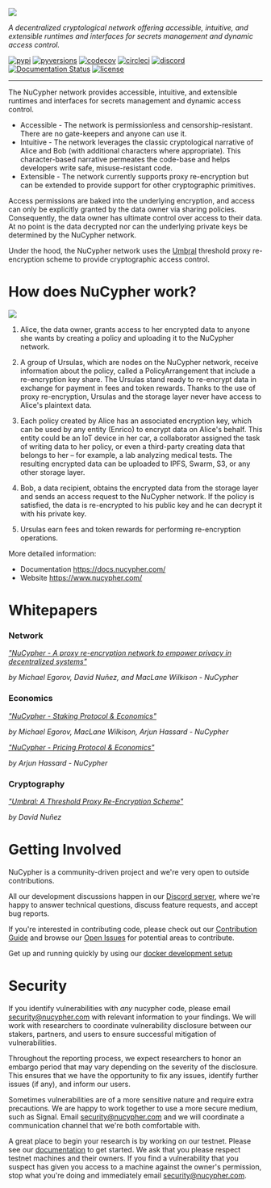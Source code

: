 ![](./docs/source/.static/img/nucypher.png)

*A decentralized cryptological network offering accessible, intuitive, and extensible runtimes and interfaces for secrets management and dynamic access control.*

[![pypi](https://img.shields.io/pypi/v/nucypher.svg?style=flat)](https://pypi.org/project/nucypher/)
[![pyversions](https://img.shields.io/pypi/pyversions/nucypher.svg)](https://pypi.org/project/nucypher/)
[![codecov](https://codecov.io/gh/nucypher/nucypher/branch/main/graph/badge.svg)](https://codecov.io/gh/nucypher/nucypher)
[![circleci](https://img.shields.io/circleci/project/github/nucypher/nucypher.svg?logo=circleci)](https://circleci.com/gh/nucypher/nucypher/tree/main)
[![discord](https://img.shields.io/discord/411401661714792449.svg?logo=discord)](https://discord.gg/7rmXa3S)
[![Documentation Status](https://readthedocs.org/projects/nucypher/badge/?version=latest)](https://nucypher.readthedocs.io/en/latest/)
[![license](https://img.shields.io/pypi/l/nucypher.svg)](https://www.gnu.org/licenses/gpl-3.0.html)

----

The NuCypher network provides accessible, intuitive, and extensible runtimes and interfaces
for secrets management and dynamic access control.
* Accessible - The network is permissionless and censorship-resistant.
There are no gate-keepers and anyone can use it.
* Intuitive - The network leverages the classic cryptological narrative of Alice and Bob
(with additional characters where appropriate). This character-based narrative permeates the code-base and helps
developers write safe, misuse-resistant code.
* Extensible - The network currently supports proxy re-encryption but can be extended to provide support for other cryptographic primitives.

Access permissions are baked into the underlying encryption,
and access can only be explicitly granted by the data owner via sharing policies.
Consequently, the data owner has ultimate control over access to their data.
At no point is the data decrypted nor can the underlying private keys be
determined by the NuCypher network.

Under the hood, the NuCypher network uses the [Umbral](https://github.com/nucypher/pyUmbral)
threshold proxy re-encryption scheme to provide cryptographic access control.

# How does NuCypher work?

![](./docs/source/.static/img/nucypher_overview.png)

01. Alice, the data owner, grants access to her encrypted data to
anyone she wants by creating a policy and uploading it to
the NuCypher network.

02. A group of Ursulas, which are nodes on the NuCypher network,
receive information about the policy, called a PolicyArrangement that include
a re-encryption key share. The Ursulas stand ready to re-encrypt data in exchange for payment
in fees and token rewards. Thanks to the use of proxy re-encryption,
Ursulas and the storage layer never have access to Alice's plaintext data.

03. Each policy created by Alice has an associated encryption key, which can be used
by any entity (Enrico) to encrypt data on Alice's behalf.
This entity could be an IoT device in her car, a collaborator assigned
the task of writing data to her policy, or even a third-party creating
data that belongs to her – for example, a lab analyzing medical tests.
The resulting encrypted data can be uploaded to IPFS, Swarm, S3,
or any other storage layer.

04. Bob, a data recipient, obtains the encrypted data from the storage layer and sends an access request
to the NuCypher network. If the policy is satisfied, the data is re-encrypted to his public key
and he can decrypt it with his private key.

05. Ursulas earn fees and token rewards for performing
re-encryption operations.

More detailed information:

- Documentation https://docs.nucypher.com/
- Website https://www.nucypher.com/


# Whitepapers

### Network

[*"NuCypher - A proxy re-encryption network to empower privacy in decentralized systems"*](https://github.com/nucypher/whitepaper/blob/master/whitepaper.pdf)

*by Michael Egorov, David Nuñez, and MacLane Wilkison - NuCypher*

### Economics

[*"NuCypher - Staking Protocol & Economics"*](https://github.com/nucypher/whitepaper/blob/master/economics/staking_protocol/NuCypher_Staking_Protocol_Economics.pdf)

*by Michael Egorov, MacLane Wilkison, Arjun Hassard - NuCypher*


[*"NuCypher - Pricing Protocol & Economics"*](https://github.com/nucypher/whitepaper/blob/master/economics/pricing_protocol/NuCypher_Network__Pricing_Protocol_Economics.pdf)

*by Arjun Hassard - NuCypher*

### Cryptography

[*"Umbral: A Threshold Proxy Re-Encryption Scheme"*](https://github.com/nucypher/umbral-doc/blob/master/umbral-doc.pdf)

*by David Nuñez*

# Getting Involved

NuCypher is a community-driven project and we're very open to outside contributions.

All our development discussions happen in our [Discord server](https://discord.gg/7rmXa3S), where we're happy to answer technical questions, discuss feature requests,
and accept bug reports.

If you're interested in contributing code, please check out our [Contribution Guide](https://docs.nucypher.com/en/latest/support/contribution.html)
and browse our [Open Issues](https://github.com/nucypher/nucypher/issues) for potential areas to contribute.

Get up and running quickly by using our [docker development setup](dev/docker/README.md)

# Security

If you identify vulnerabilities with _any_ nucypher code, please email security@nucypher.com with relevant information to your findings.
We will work with researchers to coordinate vulnerability disclosure between our stakers, partners, and users to ensure successful mitigation of vulnerabilities.

Throughout the reporting process, we expect researchers to honor an embargo period that may vary depending on the severity of the disclosure.
This ensures that we have the opportunity to fix any issues, identify further issues (if any), and inform our users.

Sometimes vulnerabilities are of a more sensitive nature and require extra precautions.
We are happy to work together to use a more secure medium, such as Signal.
Email security@nucypher.com and we will coordinate a communication channel that we're both comfortable with.

A great place to begin your research is by working on our testnet.
Please see our [documentation](https://docs.nucypher.com) to get started.
We ask that you please respect testnet machines and their owners.
If you find a vulnerability that you suspect has given you access to a machine against the owner's permission, stop what you're doing and immediately email security@nucypher.com.
